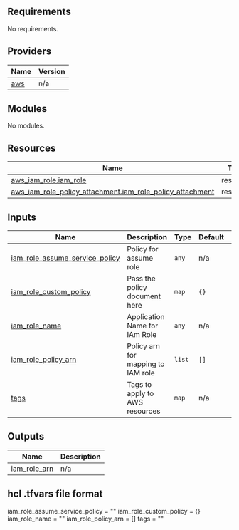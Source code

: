 ## Requirements

No requirements.

## Providers

| Name | Version |
|------|---------|
| <a name="provider_aws"></a> [aws](#provider\_aws) | n/a |

## Modules

No modules.

## Resources

| Name | Type |
|------|------|
| [aws_iam_role.iam_role](https://registry.terraform.io/providers/hashicorp/aws/latest/docs/resources/iam_role) | resource |
| [aws_iam_role_policy_attachment.iam_role_policy_attachment](https://registry.terraform.io/providers/hashicorp/aws/latest/docs/resources/iam_role_policy_attachment) | resource |

## Inputs

| Name | Description | Type | Default | Required |
|------|-------------|------|---------|:--------:|
| <a name="input_iam_role_assume_service_policy"></a> [iam\_role\_assume\_service\_policy](#input\_iam\_role\_assume\_service\_policy) | Policy for assume role | `any` | n/a | yes |
| <a name="input_iam_role_custom_policy"></a> [iam\_role\_custom\_policy](#input\_iam\_role\_custom\_policy) | Pass the policy document here | `map` | `{}` | no |
| <a name="input_iam_role_name"></a> [iam\_role\_name](#input\_iam\_role\_name) | Application Name for IAm Role | `any` | n/a | yes |
| <a name="input_iam_role_policy_arn"></a> [iam\_role\_policy\_arn](#input\_iam\_role\_policy\_arn) | Policy arn for mapping to IAM role | `list` | `[]` | no |
| <a name="input_tags"></a> [tags](#input\_tags) | Tags to apply to AWS resources | `map` | n/a | yes |

## Outputs

| Name | Description |
|------|-------------|
| <a name="output_iam_role_arn"></a> [iam\_role\_arn](#output\_iam\_role\_arn) | n/a |


## hcl .tfvars file format

iam_role_assume_service_policy = ""
iam_role_custom_policy         = {}
iam_role_name                  = ""
iam_role_policy_arn            = []
tags                           = ""
